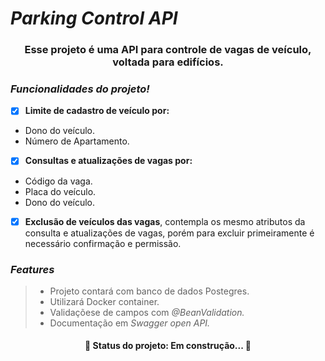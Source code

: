 
# *Parking Control API*

<h3 align="center"> 
  Esse projeto é uma API para controle de vagas de veículo, voltada para edifícios.
</h3>

### *Funcionalidades do projeto!*

- [x] **Limite de cadastro de veículo por:**
- Dono do veículo.
- Número de Apartamento.


- [x] **Consultas e atualizações de vagas por:**
- Código da vaga.
- Placa do veículo.
- Dono do veículo.


- [x] **Exclusão de veículos das vagas**, contempla os mesmo atributos da consulta e atualizações de vagas,
porém para excluir primeiramente é necessário confirmação e permissão.


### *Features*

> - Projeto contará com banco de dados Postegres.
> - Utilizará Docker container.
> - Validaçõese de campos com *@BeanValidation.*
> - Documentação em *Swagger open API.*

  <h4 align="center">
  🚧 Status do projeto: Em construção...  🚧
  </h4>

